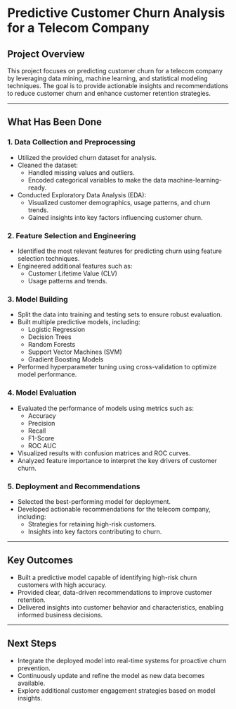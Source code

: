 # Predictive Customer Churn Analysis for a Telecom Company

## Project Overview
This project focuses on predicting customer churn for a telecom company by leveraging data mining, machine learning, and statistical modeling techniques. The goal is to provide actionable insights and recommendations to reduce customer churn and enhance customer retention strategies.

---

## What Has Been Done

### 1. **Data Collection and Preprocessing**
- Utilized the provided churn dataset for analysis.
- Cleaned the dataset:
  - Handled missing values and outliers.
  - Encoded categorical variables to make the data machine-learning-ready.
- Conducted Exploratory Data Analysis (EDA):
  - Visualized customer demographics, usage patterns, and churn trends.
  - Gained insights into key factors influencing customer churn.

### 2. **Feature Selection and Engineering**
- Identified the most relevant features for predicting churn using feature selection techniques.
- Engineered additional features such as:
  - Customer Lifetime Value (CLV)
  - Usage patterns and trends.

### 3. **Model Building**
- Split the data into training and testing sets to ensure robust evaluation.
- Built multiple predictive models, including:
  - Logistic Regression
  - Decision Trees
  - Random Forests
  - Support Vector Machines (SVM)
  - Gradient Boosting Models
- Performed hyperparameter tuning using cross-validation to optimize model performance.

### 4. **Model Evaluation**
- Evaluated the performance of models using metrics such as:
  - Accuracy
  - Precision
  - Recall
  - F1-Score
  - ROC AUC
- Visualized results with confusion matrices and ROC curves.
- Analyzed feature importance to interpret the key drivers of customer churn.

### 5. **Deployment and Recommendations**
- Selected the best-performing model for deployment.
- Developed actionable recommendations for the telecom company, including:
  - Strategies for retaining high-risk customers.
  - Insights into key factors contributing to churn.

---

## Key Outcomes
- Built a predictive model capable of identifying high-risk churn customers with high accuracy.
- Provided clear, data-driven recommendations to improve customer retention.
- Delivered insights into customer behavior and characteristics, enabling informed business decisions.

---

## Next Steps
- Integrate the deployed model into real-time systems for proactive churn prevention.
- Continuously update and refine the model as new data becomes available.
- Explore additional customer engagement strategies based on model insights.

